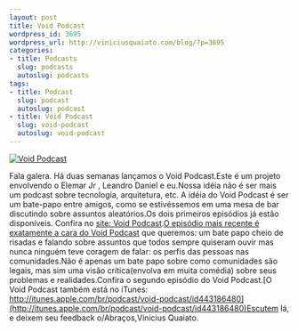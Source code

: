```yaml
--- 
layout: post
title: Void Podcast
wordpress_id: 3695
wordpress_url: http://viniciusquaiato.com/blog/?p=3695
categories: 
- title: Podcasts
  slug: podcasts
  autoslug: podcasts
tags: 
- title: Podcast
  slug: podcast
  autoslug: podcast
- title: Void Podcast
  slug: void-podcast
  autoslug: void-podcast
---
```



[![Void Podcast](http://viniciusquaiato.com/images_posts/Screen-shot-2011-06-13-at-9.57.51-AM-300x198.png "Void Podcast")](http://viniciusquaiato.com/images_posts/Screen-shot-2011-06-13-at-9.57.51-AM.png)

Fala galera. Há duas semanas lançamos o Void Podcast.Este é um projeto envolvendo o Elemar Jr , Leandro Daniel e eu.Nossa idéia não é ser mais um podcast sobre tecnologia, arquitetura, etc. A idéia do Void Podcast é ser um bate-papo entre amigos, como se estivéssemos em uma mesa de bar discutindo sobre assuntos aleatórios.Os dois primeiros episódios já estão disponíveis. Confira no [site: Void Podcast](http://voidpodcast.com/).[O episódio mais recente é exatamente a cara do Void Podcast](http://voidpodcast.com/2011/06/12/void-podcast-002a-al-comunidade/) que queremos: um bate papo cheio de risadas e falando sobre assuntos que todos sempre quiseram ouvir mas nunca ninguém teve coragem de falar: os perfis das pessoas nas comunidades.Não é apenas um bate papo sobre como comunidades são legais, mas sim uma visão crítica(envolva em muita comédia) sobre seus problemas e realidades.Confira o segundo episódio do Void Podcast.[O Void Podcast também está no iTunes: http://itunes.apple.com/br/podcast/void-podcast/id443186480](http://itunes.apple.com/br/podcast/void-podcast/id443186480)Escutem lá, e deixem seu feedback o/Abraços,Vinicius Quaiato.
